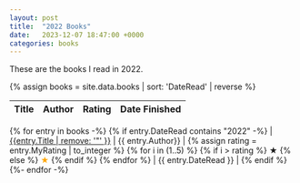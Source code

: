 ```yaml
---
layout: post
title:  "2022 Books"
date:   2023-12-07 18:47:00 +0000
categories: books
---
```

These are the books I read in 2022. 

{% assign books = site.data.books | sort: 'DateRead' | reverse %}

| Title | Author | Rating | Date Finished |
| -------------- | :--------- | ----------: | :---------: |
{% for entry in books -%}
  {% if entry.DateRead contains "2022" -%}
  | [{{entry.Title | remove: '"' }}](https://goodreads.com/book/show/{{entry.BookId}}) | {{ entry.Author}} | {% assign rating = entry.MyRating | to_integer %} {% for i in (1..5) %} {% if i > rating %} ★ {% else %} <font color="orange">★</font> {% endif %} {% endfor %} | {{ entry.DateRead }} |
  {% endif %}
{%- endfor -%}

